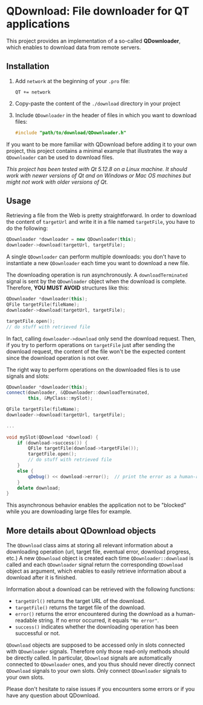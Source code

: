 # QDownload: File downloader for QT applications

This project provides an implementation of a so-called **QDownloader**, which enables to download data from remote servers.



## Installation

1. Add `network` at the beginning of your `.pro` file:

   ```
   QT += network
   ```

2. Copy-paste the content of the `./download` directory in your project

3. Include `QDownloader` in the header of files in which you want to download files:

   ```c++
   #include "path/to/download/QDownloader.h"
   ```

   

If you want to be more familiar with QDownload before adding it to your own project, this project contains a minimal example that illustrates the way a `QDownloader` can be used to download files.

*This project has been tested with Qt 5.12.8 on a Linux machine. It should work with newer versions of Qt and on Windows or Mac OS machines but might not work with older versions of Qt.*



## Usage

Retrieving a file from the Web is pretty straightforward. In order to download the content of `targetUrl` and write it in a file named `targetFile`, you have to do the following:

```c++
QDownloader *downloader = new QDownloader(this);
downloader->download(targetUrl, targetFile);
```

A single `QDownloader` can perform multiple downloads: you don't have to instantiate a new `QDownloader` each time you want to download a new file.

The downloading operation is run asynchronously. A `downloadTerminated` signal is sent by the `QDownloader` object when the download is complete. Therefore, **YOU MUST AVOID** structures like this:

```c++
QDownloader *downloader(this);
QFile targetFile(fileName);
downloader->download(targetUrl, targetFile);

targetFile.open();
// do stuff with retrieved file
```

In fact, calling `downloader->download` only send the download request. Then, if you try to perform operations on `targetFile` just after sending the download request, the content of the file won't be the expected content since the download operation is not over.

The right way to perform operations on the downloaded files is to use signals and slots:

```c++
QDownloader *downloader(this);
connect(downloader, &QDownloader::downloadTerminated,
        this, &MyClass::mySlot);

QFile targetFile(fileName);
downloader->download(targetUrl, targetFile);

...
    
void mySlot(QDownload *download) {
    if (download->success()) {
        QFile targetFile(download->targetFile());
        targetFile.open();
        // do stuff with retrieved file
    }
    else {
        qDebug() << download->error();  // print the error as a human-readable string
    }
    delete download;
}
```

This asynchronous behavior enables the application not to be "blocked" while you are downloading large files for example.



## More details about QDownload objects

The `QDownload` class aims at storing all relevant information about a downloading operation (url, target file, eventual error, download progress, etc.) A new `QDownload` object is created each time `QDownloader::download` is called and each `QDownloader` signal return the corresponding `QDownload` object as argument, which enables to easily retrieve information about a download after it is finished.

Information about a download can be retrieved with the following functions:

- `targetUrl()` returns the target URL of the download.
- `targetFile()` returns the target file of the download.
- `error()` returns the error encountered during the download as a human-readable string. If no error occurred, it equals `"No error"`.
- `success()` indicates whether the downloading operation has been successful or not.

`QDownload` objects are supposed to be accessed only in slots connected with `QDownloader` signals. Therefore only those read-only methods should be directly called. In particular, `QDownload` signals are automatically connected to `QDownloader` ones, and you thus should never directly connect `QDownload` signals to your own slots. Only connect `QDownloader` signals to your own slots.





Please don't hesitate to raise issues if you encounters some errors or if you have any question about QDownload.

